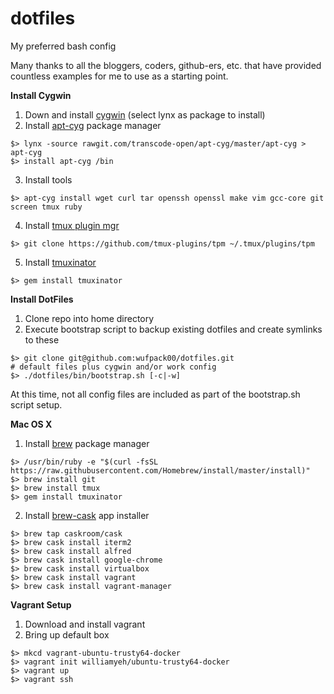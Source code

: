 # dotfiles
My preferred bash config

Many thanks to all the bloggers, coders, github-ers, etc. that have provided countless examples for me to use as a starting point.

**Install Cygwin**

1. Down and install [cygwin](https://www.cygwin.com/) (select lynx as package to install)
2. Install [apt-cyg](https://github.com/transcode-open/apt-cyg) package manager
~~~~
$> lynx -source rawgit.com/transcode-open/apt-cyg/master/apt-cyg > apt-cyg
$> install apt-cyg /bin
~~~~

3. Install tools
~~~~
$> apt-cyg install wget curl tar openssh openssl make vim gcc-core git screen tmux ruby 
~~~~

4. Install [tmux plugin mgr](https://github.com/tmux-plugins/tpm)
~~~~
$> git clone https://github.com/tmux-plugins/tpm ~/.tmux/plugins/tpm
~~~~

5. Install [tmuxinator](https://github.com/tmuxinator/tmuxinator)
~~~~
$> gem install tmuxinator
~~~~

**Install DotFiles**

1. Clone repo into home directory
2. Execute bootstrap script to backup existing dotfiles and create symlinks to these
~~~~
$> git clone git@github.com:wufpack00/dotfiles.git
# default files plus cygwin and/or work config
$> ./dotfiles/bin/bootstrap.sh [-c|-w]
~~~~

At this time, not all config files are included as part of the bootstrap.sh script setup.



**Mac OS X**
1. Install [brew](http://brew.sh/) package manager

~~~~
$> /usr/bin/ruby -e "$(curl -fsSL https://raw.githubusercontent.com/Homebrew/install/master/install)"
$> brew install git
$> brew install tmux
$> gem install tmuxinator
~~~~
2. Install [brew-cask](https://caskroom.github.io/) app installer

~~~~
$> brew tap caskroom/cask
$> brew cask install iterm2
$> brew cask install alfred
$> brew cask install google-chrome
$> brew cask install virtualbox
$> brew cask install vagrant
$> brew cask install vagrant-manager
~~~~

**Vagrant Setup**

1. Download and install vagrant
2. Bring up default box 
~~~~
$> mkcd vagrant-ubuntu-trusty64-docker
$> vagrant init williamyeh/ubuntu-trusty64-docker
$> vagrant up
$> vagrant ssh
~~~~
